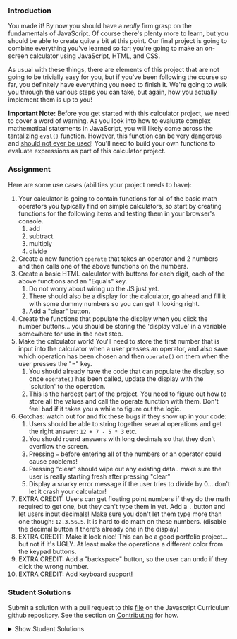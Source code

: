 ### Introduction

You made it! By now you should have a _really_ firm grasp on the fundamentals of JavaScript. Of course there's plenty more to learn, but you should be able to create quite a bit at this point. Our final project is going to combine everything you've learned so far: you're going to make an on-screen calculator using JavaScript, HTML, and CSS.

As usual with these things, there are elements of this project that are not going to be trivially easy for you, but if you've been following the course so far, you definitely have everything you need to finish it. We're going to walk you through the various steps you can take, but again, how you actually implement them is up to you!

**Important Note:** Before you get started with this calculator project, we need to cover a word of warning. As you look into how to evaluate complex mathematical statements in JavaScript, you will likely come across the tantalizing [`eval()`](https://developer.mozilla.org/en-US/docs/Web/JavaScript/Reference/Global_Objects/eval) function. However, this function can be very dangerous and [should not ever be used](https://developer.mozilla.org/en-US/docs/Web/JavaScript/Reference/Global_Objects/eval#Do_not_ever_use_eval!)! You'll need to build your own functions to evaluate expressions as part of this calculator project.

### Assignment

<div class="lesson-content__panel" markdown="1">
Here are some use cases (abilities your project needs to have):

1. Your calculator is going to contain functions for all of the basic math operators you typically find on simple calculators, so start by creating functions for the following items and testing them in your browser's console.
   1. add
   2. subtract
   3. multiply
   4. divide
2. Create a new function `operate` that takes an operator and 2 numbers and then calls one of the above functions on the numbers.
3. Create a basic HTML calculator with buttons for each digit, each of the above functions and an "Equals" key.
   1. Do not worry about wiring up the JS just yet.
   2. There should also be a display for the calculator, go ahead and fill it with some dummy numbers so you can get it looking right.
   3. Add a "clear" button.
4. Create the functions that populate the display when you click the number buttons... you should be storing the 'display value' in a variable somewhere for use in the next step.
5. Make the calculator work! You'll need to store the first number that is input into the calculator when a user presses an operator, and also save which operation has been chosen and then `operate()` on them when the user presses the "=" key.
   1. You should already have the code that can populate the display, so once `operate()` has been called, update the display with the 'solution' to the operation.
   2. This is the hardest part of the project. You need to figure out how to store all the values and call the operate function with them. Don't feel bad if it takes you a while to figure out the logic.
6. Gotchas: watch out for and fix these bugs if they show up in your code:
   1. Users should be able to string together several operations and get the right answer: `12 + 7 - 5 * 3` etc.
   2. You should round answers with long decimals so that they don't overflow the screen.
   3. Pressing `=` before entering all of the numbers or an operator could cause problems!
   4. Pressing "clear" should wipe out any existing data.. make sure the user is really starting fresh after pressing "clear"
   5. Display a snarky error message if the user tries to divide by 0... don't let it crash your calculator!
7. EXTRA CREDIT: Users can get floating point numbers if they do the math required to get one, but they can't type them in yet. Add a `.` button and let users input decimals! Make sure you don't let them type more than one though: `12.3.56.5`. It is hard to do math on these numbers. \(disable the decimal button if there's already one in the display\)
8. EXTRA CREDIT: Make it look nice! This can be a good portfolio project... but not if it's UGLY. At least make the operations a different color from the keypad buttons.
9. EXTRA CREDIT: Add a "backspace" button, so the user can undo if they click the wrong number.
10. EXTRA CREDIT: Add keyboard support!
</div>

### Student Solutions

Submit a solution with a pull request to this [file](https://github.com/TheOdinProject/curriculum/blob/master/web_development_101/javascript_basics/project_calculator.md) on the Javascript Curriculum github repository. See the section on [Contributing](http://github.com/TheOdinProject/curriculum/blob/master/contributing.md) for how.

<details markdown="block">
  <summary> Show Student Solutions </summary>

- Add your solution below this line!
- [fobos531's Solution](https://github.com/fobos531/calculator) - [View in Browser](https://fobos531.github.io/calculator)
- [Nihir Agarwal's Solution](https://github.com/nihirag/calculator) - [View in Browser](https://nihirag.github.io/calculator)
- [Jacavena's Solution](https://github.com/Jacavena/calculator)
- [Isaac Kelly's Solution](https://github.com/isaackelly0/calculator) - [View in Browser](https://isaackelly0.github.io/calculator/)
- [Hussien hossam's Solution](https://github.com/Hussein-Hossam-Idris/Calculator)
- [rTheory's Solution](https://github.com/rtheory/calculator) - [View in Browser](https://rtheory.github.io/calculator/)
- [Christian Bonilla's solution](https://github.com/Cabonilla/modularCalc) - [View in Browser](https://cabonilla.github.io/modularCalc/)
- [Nikola Jovanovic's solution](https://github.com/nikola1912/calculator) - [View in Browser](https://nikola1912.github.io/calculator/)
- [Igorashs's solution](https://github.com/igorashs/calculator) - [View in Browser](https://igorashs.github.io/calculator/)
- [Michael Horn's solution](https://github.com/HornMichaelS/web-calculator) - [View in Browser](https://hornmichaels.github.io/web-calculator/)
- [JB's solution](https://github.com/ugSh7hbY/calculator) - [View in Browser](https://ugsh7hby.github.io/calculator/)
- [Uzay-G's solution](https://github.com/Uzay-G/calculator) - [View in Browser](https://uzay-g.github.io/calculator/)
- [Ian's Solution](https://github.com/IanMKesler/Calculator) - [View in Browser](https://ianmkesler.github.io/Calculator/)
- [Andrija Jelenkovic's Solution](https://github.com/Amdrija/calculator) - [View in Browser](https://amdrija.github.io/calculator/)
- [Ajibade Abiodun's Solution](https://github.com/Tripple-A/Calculator) - [View in Browser](https://tripple-a.github.io/Calculator/)
- [Saranoya's Solution](https://github.com/saranoya/odin/tree/master/javascript/calculator) - [View in Browser](https://saranoya.github.io/odin/javascript/calculator/)
- [Ann Nguyen's Solution](https://github.com/ann-codes/javascript-calculator) - [View in Browser](https://ann-codes.github.io/javascript-calculator/)
- [Armand's Solution](https://github.com/ArmandC19/calculator) - [View in Browser](https://armandc19.github.io/calculator/)
- [mvedataydin's Solution](https://github.com/mvedataydin/calculator) - [View in Browser](https://mvedataydin.github.io/calculator/)
- [Andrécio's Solution](https://github.com/andreciobezerra/calculator) - [View in Browser](https://andreciobezerra.github.io/calculator/)
- [Evan's Solution](https://github.com/satisfiedPunk/calculator) - [View in Browser](https://satisfiedpunk.github.io/calculator/)
- [Joey Van Lierop's Solution](https://github.com/bananashavings/calculator) - [View in Browser](https://bananashavings.github.io/calculator/)
- [Bollinca's Solution](https://github.com/bollinca/calculator) - [View in Browser](https://bollinca.github.io/calculator/)
- [Eljoey's Solution](https://github.com/eljoey/Calculator) - [View in Browser](https://eljoey.github.io/Calculator/)
- [Evan's Solution](https://github.com/evan-kapantais/calculator) - [View in Browser](https://evan-kapantais.github.io/calculator/)
- [Sierra's Solution](https://github.com/sierra073/simple-calculator/) - [View in Browser](https://sierra073.github.io/simple-calculator/)
- [Barrie Lake's Solution](https://github.com/barrielake/calculator) - [View in Browser](https://barrielake.github.io/calculator/)
- [Mitchell Glass' Solution](https://github.com/mitchglass97/calculator) - [View in Browser](https://mitchglass97.github.io/calculator/)
- [Slotthy's Solution](https://github.com/slotthy/javascript-calculator) - [View in Browser](https://slotthy.github.io/javascript-calculator/)
- [mistervoga's Solution](https://github.com/mistervoga/calculator) - [View in Browser](https://github.com/mistervoga/calculator)
- [Reece White's Solution](https://github.com/brplatinum/calculator-3005) - [View in Browser](https://brplatinum.github.io/calculator-3005/)
- [nadjastojanovic's Solution](https://github.com/nadjastojanovic/calculator) - [View in Browser](https://nadjastojanovic.github.io/calculator/)
- [Luky's Solution](https://github.com/lcyne/top-calculator) - [View in Browser](https://lcyne.github.io/top-calculator/)
- [Katarzyna Kaswen-Wilk's Solution](https://github.com/kikupiku/Calculator) - [View in Browser](https://kikupiku.github.io/Calculator)
- [Dennis Cope's Solution](https://github.com/coped/calculator) - [View in Browser](https://coped.github.io/calculator/)
- [Djo1e's Solution](https://github.com/Djo1e/calculator) - [View in Browser](https://djo1e.github.io/calculator/)
- [Aleksandar's Solution](https://github.com/bestr32/calculator) - [View in Browser](https://bestr32.github.io/calculator/)
- [Ben's Solution](https://github.com/Koshoo/Calculator) - [View in Browser](https://koshoo.github.io/Calculator/)
- [Allan Glasier's Solution](https://github.com/allan-glasier/calculator) - [View in Browser](https://allan-glasier.github.io/calculator/)
- [Christopher Arbelo's Solution](https://github.com/thesecondbaseman/calculator) - [View in Browser](https://thesecondbaseman.github.io/calculator/)
- [John Sta Ana Solution](https://github.com/JohnStaAna/Calculator) - [View in Browser](https://johnstaana.github.io/Calculator/)
- [Sviperm's Solution](https://github.com/sviperm/js-calculator) - [View in browser](https://sviperm.github.io/js-calculator/index.html)
- [Sherman's Solution](https://github.com/shermansjliu/calculator) - [View in browser](https://shermansjliu.github.io/calculator/)
- [Daniel Prince's Solution](https://github.com/danielambrosius/calculator) - [View in Browser](https://danielambrosius.github.io/calculator/)
- [Alain Suarez's Solution](https://gitlab.com/asuar/calculator) - [View in Browser](https://asuar.gitlab.io/calculator/)
- [Sarp's Solution](https://github.com/sarpisik/calculator) - [View in Browser](https://sarpisik.github.io/calculator/)
- [Elevin14's Solution](https://github.com/elevin14/calculator) - [View in Browser](https://elevin14.github.io/calculator/)
- [Nicolás Nisoria's Solution](https://github.com/niconisoria/calculator) - [View in Browser](https://niconisoria.github.io/calculator)
- [John Kripp's Solution](https://github.com/JohnKripp/TOP-Calculator) - [View in Browser](https://johnkripp.github.io/TOP-Calculator/)
- [Sizigia's Solution](https://github.com/sizigia/javascript-calculator) - [View in Browser](https://sizigia.github.io/javascript-calculator/)
- [Jose Salvador's Solution](https://github.com/Jsalvadorpp/calculator) - [View in Browser](https://jsalvadorpp.github.io/calculator/)
- [Dylan's Solution](https://github.com/proto-dylan/Calculator) - [View in Browser](https://proto-dylan.github.io/Calculator/)
- [todoroff's Solution](https://github.com/todoroff/calculator) - [View in Browser](https://todoroff.github.io/calculator/)
- [Niccolas' Solution](https://github.com/niccomaganeli/calculator) - [View in Browser](https://niccomaganeli.github.io/calculator/)
- [Iacob Sorin Solution](https://github.com/Iacobssorin/calculator_js) - [View in Browser](https://iacobssorin.github.io/calculator_js/)
- [Daniel Ryu's Solution](https://github.com/dryu99/Calculator) - [View in Browser](https://dryu99.github.io/Calculator/)
- [John Paul's Solution](https://github.com/Omulosi/calculator) - [View in Browser](https://omulosi.github.io/calculator/)
- [Wayland's Solution](https://github.com/chinwayland/calculator) - [View in Browser](https://chinwayland.github.io/calculator/)
- [Christine Gierer's Solution](https://github.com/beansprout/calculator) - [View in Browser](https://beansprout.github.io/calculator/)
- [Samuel Alonso's Solution](https://github.com/samontenegro/js-calculator)
- [Carmine's Solution](https://github.com/cgrossi/calculator-project) - [View in Browser](https://cgrossi.github.io/calculator-project/)
- [Alptekin's Solution](https://github.com/alpwoo/Calculator) - [View in Browser](https://alpwoo.github.io/calculator/)
- [Rafe Draper's Solution](https://github.com/rafeDraper/calculator) - [View in Browser](https://rafedraper.github.io/calculator/)
- [Luka Salevic's Soltuion](https://github.com/Sensanaty/calculator) - [View in browser](https://sensanaty.github.io/calculator/)
- [George Zhu's solution](https://github.com/georgezhu11/calculator) - [View in browser](https://georgezhu11.github.io/calculator/)
- [Om Dhiraj's Solution](https://github.com/odgripginger/calculator-odin) - [View in Browser](https://odgripginger.github.io/calculator-odin/)
- [Vollantre's Solution](https://github.com/vollantre/calculator)
- [Ricala's Solution](https://github.com/Ricala/calculator) - [View in Browser](https://ricala.github.io/Calculator/)
- [Austin Jackowski's Solution](https://github.com/Austin-Jackowski/calculator) - [View in Browser](https://austin-jackowski.github.io/calculator/)
- [Nicolas Espinoza's solution](https://github.com/nicospz/calculator) - [View in Browser](https://nicospz.github.io/calculator/)
- [balowulf's solution](https://github.com/balowulf/calculator) - [View in Browser](https://balowulf.github.io/calculator/)
- [Braxton Lemmon's solution](https://github.com/braxtonlemmon/calculator) - [View in Browser](https://braxtonlemmon.github.io/calculator/)
- [Yemre Aybey's solution](https://github.com/YemreAybey/calculator) - [View in Browser](https://yemreaybey.github.io/calculator/)
- [Chris Richardo's solution](https://github.com/ChrisRichardo/Calculator) - [View in Browser](https://chrisrichardo.github.io/Calculator/)
- [ARaut9's solution](https://github.com/ARaut9/Calculator) - [View in Browser](https://araut9.github.io/Calculator/)
- [Roelof Wobben's solution](https://github.com/RoelofWobben/Calculator) - [View in Browser](https://roelofwobben.github.io/Calculator/)
- [Kevin Vuong's solution](https://github.com/fffear/javascript-calculator) - [View in Browser](https://fffear.github.io/javascript-calculator/)
- [CptChuckles' solution](https://github.com/cptchuckles/calculator) - [View in Browser](https://cptchuckles.github.io/calculator/)
- [Jeton Thaçi's solution](https://github.com/jeton-th/calculator) - [View in Browser](https://jeton-th.github.io/calculator/)
- [Shruti Jain's Solution](https://github.com/Sjain020188/Calculator) - [View in Browser](https://sjain020188.github.io/Calculator/index.html)
- [Tyler Devers's Solution](https://github.com/TylerDevers/OdinWebDev/tree/master/calculator) - [View in Browser](https://tylerdevers.github.io/OdinWebDev/calculator/)
- [Leonardo Vega's Solution](https://github.com/leonardovega/calculator) - [View in Browser](https://leonardovega.github.io/calculator/)
- [Brian Monaccio's Solution](https://github.com/learnsometing/odin-project-calculator) - [View in Browser](https://learnsometing.github.io/odin-project-calculator/)
- [Eliezer's Solution](https://github.com/vzla0094/calculator) - [View in Browser](https://vzla0094.github.io/calculator/)
- [N00bG1rl's Solution](https://github.com/N00bG1rl/calculator) - [View in Browser](https://n00bg1rl.github.io/calculator/)
- [Billy Coffin's Solution](https://github.com/bcoffin9/Calculator) - [View in Browser](https://bcoffin9.github.io/Calculator/)
- [Loumarven's Solution](https://github.com/loumarven/calculator) - [View in Browser](https://loumarven.github.io/calculator/)
- [KJ's Solution](https://github.com/kjwebdev/Calculator) - [View in Browser](https://kjwebdev.github.io/Calculator/)
- [Moe Negm's Solution](https://github.com/moenegm/calculator) - [View in Browser](https://moenegm.github.io/calculator/)
- [Tommy's Solution](https://github.com/Tommyisr/calculator) - [View in Browser](https://tommyisr.github.io/calculator/)
- [Hammad's Solution](https://github.com/shammadahmed/calculator) - [View in Browser](https://shammadahmed.github.io/calculator/)
- [Eddy's solution](https://github.com/sudo-eddy/the-odin-project-my-portfolio/tree/master/JS%20Calculator)
- [BShowen's Solution](https://github.com/BShowen/ProjectCalculator) - [View in Browser](https://bshowen.github.io/ProjectCalculator/)
- [Origier's Solution](https://github.com/Origier/calculator) - [View in Browser](https://origier.github.io/calculator/)
- [jj's Solution](https://github.com/jj-made/calculator) - [View in Browser](https://jj-made.github.io/calculator/)
- [Stefano Merazzi's Solution](https://github.com/ste001/calculator) - [View in Browser](https://ste001.github.io/calculator/)
- [Colton Shaheen's Solution](https://github.com/coltonshaheen/calculator) - [View in Browser](https://coltonshaheen.github.io/calculator/)
- [BeanFeast's Solution](https://github.com/BeanFeast2/calculator-app) - [View in Browser](https://beanfeast2.github.io/calculator-app/)
- [Bojo's Solution](https://github.com/BojoZahariev/Calculator) - [View in Browser](https://bojozahariev.github.io/Calculator/)
- [Wabbajack0's Solution](https://github.com/Wabbajack0/calculator) - [View in Browser](https://wabbajack0.github.io/calculator/)
- [Lucas's Solution](https://github.com/ogdendavis/calculator) - [View in Browser](https://ogdendavis.github.io/calculator/)
- [Waris's Solution](https://github.com/warisz/calculator-gui) - [View in Browser](https://cdn.rawgit.com/warisz/calculator-gui/530cc7dd/index.html)
- [Roman Alenskiy's Solution (responsive, mobile)](https://github.com/romalenskiy/calculator) - [View in Browser](https://romalenskiy.github.io/calculator/)
- [Trevor's Solution](https://github.com/trevorsinnott/calculator) - [View in Browser](https://trevorsinnott.github.io/calculator/)
- [Ochuko's Solution](https://github.com/ochuko56/calculator) - [View in Browser](https://ochuko56.github.io/calculator/)
- [Tobenski's Solution](https://github.com/tobenski/calculator) - [View in Browser](https://tobenski.github.io/calculator/)
- [Chris Wegscheid's Solution](https://github.com/cwegscheid08/calculator.git) - [View in Browser](https://cwegscheid08.github.io)
- [KoutselakisMano's Solution](https://github.com/koutselakismanos/calculator) - [View in Browser](https://koutselakismanos.github.io/calculator/)
- [Hummeldon's Solution](https://github.com/hummeldon/gui-calculator) - [View in Browser](https://hummeldon.github.io/gui-calculator/)
- [Teng Lin's Solution](https://github.com/tenglin2/Calculator) - [View in browser](https://tenglin2.github.io/Calculator)
- [Jacobo Martinez's Solution](https://github.com/cobimr/webdev-101-projects/tree/master/calculator) - [View in Browser](https://cobimr.github.io/webdev-101-projects/calculator/)
- [NatSydenham's Solution](https://github.com/NatSydenham/calculator) - [View in Browser](https://natsydenham.github.io/calculator/)
- [Smetanca52's Solution](https://github.com/Smetanca52/simple_calculator) - [View in browser](https://cdn.rawgit.com/Smetanca52/simple_calculator/a3a21f43/index.html)
- [Mohamed Elattar's Solution](https://github.com/mohamed-elattar/calculator) - [View in browser](https://mohamed-elattar.github.io/calculator/)
- [CraigBlair's Solution](https://github.com/craigandrewblair/odin-javascript-calculator) - [View in browser](https://craigandrewblair.github.io/odin-javascript-calculator)
- [prw001's Solution](https://github.com/prw001/Simple_calculator)
- [Simon Tharby's solution](https://github.com/jinjagit/calculator) - [View in browser](https://jinjagit.github.io/calculator/)
- [Wahaj Javed's Solution](https://github.com/WahajJaved/Calculator) - [View in Browser](https://wahajjaved.github.io/Calculator/)
- [Ajani Stewart's Solution](https://github.com/AjaniStewart/calculator) - [View in Browser](https://ajanistewart.github.io/calculator/)
- [Chris MacSwan's Solution](https://github.com/cmacswan07/calculator) - [View in Browser](https://cmacswan07.github.io/calculator/)
- [ebosi's solution](https://github.com/EBoisseauSierra/calculator) - [View in Browser](https://eboisseausierra.github.io/calculator/)
- [Max Garber's Solution](https://github.com/bubblebooy/TOP-Calculator) - [View in Browser](https://bubblebooy.github.io/TOP-Calculator/)
- [Inuhoo's Solution](https://github.com/inuhoo/calculator) - [View in Browser](https://inuhoo.github.io/calculator/)
- [Chad Kreutzer's Solution](https://github.com/ChadKreutzer/vanilla-calculator) - [View in Browser](https://chadkreutzer.github.io/vanilla-calculator/)
- [Tim Dowd's Solution](https://github.com/timothydowd/iphone-calc) - [View in Browser](https://timothydowd.github.io/iphone-calc/)
- [Kevin Mulhern's Solution](https://github.com/KevinMulhern/js_calculator) - [View in Browser](https://htmlpreview.github.io/?https://github.com/KevinMulhern/js_calculator/blob/master/index.html)
- [ruanha's solution](https://github.com/ruanha/calculator) - [View in Browser](https://ruanha.github.io/calculator/)
- [AlienSjit's solution](https://github.com/aliensjit/Calculator) - [View in Browser](https://aliensjit.github.io/Calculator/)
- [scarey18's solution](https://github.com/scarey18/calculator) - [View in Browser](https://scarey18.github.io/calculator/)
- [jstnlester's Solution](https://github.com/jstnlester/calculator) - [View in Browser](https://jstnlester.github.io/calculator/)
- [SarfrazAnjum's solution](https://github.com/SarfrazAnjum/TOP_JavaScript_Calculator) - [View in Browser](https://sarfrazanjum.github.io/TOP_JavaScript_Calculator/)
- [Ngo Van Huong's Solution](https://github.com/ngovanhuong94/calculator) - [View in Browser](https://ngovanhuong94.github.io/calculator/)
- [Mark Bungeroth's Solution](https://github.com/mbungeroth/calculator) - [View in Browser](https://mbungeroth.github.io/calculator/)
- [autumnchris's Solution](https://github.com/autumnchris/calculator-vanilla-js) - [View in Browser](https://autumnchris.github.io/calculator-vanilla-js)
- [Douglasbsx Solution](https://github.com/douglasbsx/calculator) - [View in Browser](https://douglasbsx.github.io/calculator/)
- [Ed Magalhaes' solution](https://github.com/EdMagal/TOPcalculator) - [View in browser](https://rawgit.com/EdMagal/TOPcalculator/master/index.html)
- [Tarah's Solution](https://github.com/ErraticCreation/web-calculator) - [View in Browser](https://erraticcreation.github.io/web-calculator/)
- [Alekseev Pavel's Solution](https://github.com/RukkiesMan/calculator) - [View in browser](https://rukkiesman.github.io/calculator/)
- [Adrien Pardo's Solution](https://github.com/Shieboo/calculator) - [View in browser](https://shieboo.github.io/calculator/)
- [Andrew's Solution](https://github.com/andrewr224/calculator) - [View in Browser](https://andrewr224.github.io/calculator/)
- [leosoaivan's solution](https://github.com/leosoaivan/js-calculator) - [View in Browser](http://leosoaivan.com/js-calculator/)
- [Johan Morin's solution](https://github.com/MorrisMalone/Calculator) - [View in Browser](https://morrismalone.github.io/Calculator/)
- [mandimh's solution](https://github.com/mandimh/calculator) - [View in Browser](https://mandimh.github.io/calculator/)
- [Alexander John's solution](https://github.com/alexander-john/project-calculator) - [View in Browser](https://alexander-john.github.io/project-calculator/)
- [Austin Fisher's solutoin](https://github.com/Austin2016/myCalculator-) - [View in Browser](https://austin2016.github.io/myCalculator-)
- [Jonakirke94's solution](https://github.com/jonakirke94/JSCalculator) - [View in Browser](https://jonakirke94.github.io/JSCalculator/)
- [Jon Yoo's solution](https://github.com/jonyoowa/web_calculator) - [View in Browser](https://jonyoowa.github.io/web_calculator)
- [Javier Machin's solution](https://github.com/Javier-Machin/Calculator) - [View in Browser](https://javier-machin.github.io/Calculator/)
- [Ryafl's solution](https://github.com/ryafl/calculator-project) - [View in Browser](https://ryafl.github.io/calculator-project/)
- [Calvin's solution](https://github.com/Calyeefornia/Calculator) - [View in Browser](https://calyeefornia.github.io/Calculator/)
- [Nate Dimock's solution](https://github.com/Flakari/calculator) - [View in Browser](https://flakari.github.io/calculator/)
- [Jonathan Yiv's solution](https://github.com/JonathanYiv/calculator) - [View in Browser (not Mobile)](https://github.com/JonathanYiv/calculator)
- [Jmooree30's solution](https://github.com/jmooree30/calculator) - [View in Browser](https://jmooree30.github.io/calculator/)
- [Mtizim's solution](https://github.com/mtizim/odin_projects/tree/master/calculator) - [View in Browser](https://mtizim.github.io/odin_projects/calculator.html)
- [JocelynOcelyn's solution](https://github.com/jocelynocelyn/calculator) - [View in Browser](https://jocelynocelyn.github.io/calculator/)
- [OthmanAmoudi's solution](https://github.com/OthmanAmoudi/javascript-calculator) - [View in Browser](https://codepen.io/theweeknd/full/GMNdGb/)
- [105ron's solution](https://github.com/105ron/calculator) - [View in browser](https://105ron.github.io/calculator/)
- [codyloyd's solution](https://github.com/codyloyd/odin-calculator) - [View in browser](http://codyloyd.com/odin-calculator/)
- [dejanmijatovic's solution](https://github.com/Anhatel/calculator-project)
- [PongtheGreat's solution](https://github.com/PongtheGreat/simple_calculator) - [View in browser](https://pongthegreat.github.io/simple_calculator/)
- [Alexander Luna's solution](https://github.com/Mycroft1891/my-odin-project/tree/master/web-development-101/calculator) - [View in Browser](https://mycroft1891.github.io/my-odin-project/web-development-101/calculator/index.html)
- [Dareon4's solution](https://github.com/Dareon4/calculator) - [View in Browser](https://dareon4.github.io/calculator/)
- [Niko Caron's solution](https://github.com/ncaron/react-calculator) - [View in Browser](https://ncaron.github.io/react-calculator/)
- [g0-0py's solution](https://github.com/g0-0py/Simple-Calculator) - [View in Browser](https://g0-0py.github.io/Simple-Calculator/)
- [Jakub Cisowski's solution](https://github.com/arashin1337/calculator) - [View in Browser](https://arashin1337.github.io/calculator/)
- [Eduardo Massarani's solution](https://github.com/edmassarani/the-odin-project/tree/master/projects/calculator) - [View in Browser](https://edmassarani.github.io/the-odin-project/projects/calculator/)
- [Naveen M V's solution](https://github.com/naveencode/calculator) - [View in Browser](https://naveencode.github.io/calculator/)
- [AttilaTheHen's solution](https://github.com/AttilaTheHen/calculator) - [View in Browser](https://attilathehen.github.io/calculator/)
- [Laura Ilona's solution](https://github.com/laurailona/calculator) - [View in Browser](https://laurailona.github.io/calculator/)
- [SamJamCul's solution](https://github.com/SamJamCul/calculator) - [View in Browser](https://samjamcul.github.io/calculator/)
- [simplybretterson's solution](https://github.com/simplybretterson/calculator) - [View in Browser](https://simplybretterson.github.io/calculator/)
- [vartanbeno's solution](https://github.com/vartanbeno/calculator) - [View in browser](https://vartanbeno.github.io/calculator/)
- [Zach Coursey's solution](https://github.com/zcoursey22/calculator) - [View in browser](https://zcoursey22.github.io/calculator/)
- [HSaad's solution](https://github.com/HSaad/calculator) - [View in browser](https://hsaad.github.io/calculator/)
- [Josiah's solution](https://github.com/jdonor/calculator) - [View in browser](https://jdonor.github.io/calculator/)
- [Bridget Nyirongo's solution](https://github.com/Bridget12/basiccalculculator) - [View in browser](https://bridget12.github.io/basiccalculculator/)
- [CurmudJim's solution](https://github.com/CurmudJim/JS_Calculator) - [View in Browser](https://curmudjim.github.io/JS_Calculator/)
- [Joe Weston's solution](https://github.com/joeeeeeeeeeeeee/project-calculator) - [View in Browser](https://joeeeeeeeeeeeee.github.io/project-calculator/)
- [Technicolor1's solution](https://github.com/technicolor1/simpleCalculator) - [View in Browser](https://technicolor1.github.io/simpleCalculator/)
- [Encolpius's solution](https://github.com/Encolpius/calculator) - [View in Browser](https://encolpius.github.io/calculator/)
- [Lucas Manzano's solution](https://github.com/lucasmfarias1/calculator) - [View in Browser](https://lucasmfarias1.github.io/calculator/)
- [3lux's solution](https://github.com/3lux/js-calculator) - [View in Browser](https://3lux.github.io/js-calculator/)
- [Punnadittr's solution](https://github.com/punnadittr/calculator) - [View in Browser](https://punnadittr.github.io/calculator/)
- [Fabio's solution](https://github.com/ffabiorj/calculator) - [View in Browser](https://cdn.rawgit.com/ffabiorj/calculator/c359c53b/index.html)
- [Mojotron's solution](https://github.com/mojotron/simple-calculator) - [View in Browser](https://mojotron.github.io/simple-calculator/)
- [Benny's Solution](https://deckins.github.io/Calculator/) - [View in Browser](https://deckins.github.io/Calculator/)
- [Jarred Herrington's Solution](https://github.com/Herringtonjc/calculator) - [View in Browswer](https://herringtonjc.github.io/calculator/)
- [Danie Ortea's Solution](https://github.com/D-Ortea/calculator) - [View in Browser](https://d-ortea.github.io/calculator/)
- [Blake Bryant's solution](https://github.com/Balake/calculator) - [View in Browser](https://balake.github.io/calculator/)
- [Josh Hansen's solution](https://jdhansen41.github.io/calculator/) - [View in Browser](https://jdhansen41.github.io/calculator/)
- [AREEBAISHTIAQ's solution](https://github.com/AREEBAISHTIAQ/calculator)
- [Dima Konoval's Solution](https://github.com/DimaKonoval/Calculator) - [View in Browser](https://cdn.rawgit.com/DimaKonoval/Calculator/256e8690/index.html)
- [Anjali Deshwani's Solution](https://github.com/AnjaliDeshwani/Calculator) - [View in Browser](https://anjalideshwani.github.io/Calculator/)
- [James Thomson's solution](https://github.com/jthomsonx/calculator) - [View in Browser](https://jthomsonx.github.io/calculator/)
- [Caner Sezgin's solution](https://github.com/casedo/calculator) - [View in Browser](http://bit.ly/casedoCALC)
- [Albert Garde's solution](https://github.com/PenguinAgen/calculator) - [View in Browser](https://penguinagen.github.io/calculator/)
- [Mike Smith's solution](https://github.com/MikeSS281986/Calculator) - [View in Browser](https://mikess281986.github.io/Calculator/)
- [Ben Smyth's Solution](https://github.com/benjsmyth/calculator) - [View in Browser](https://benjsmyth.github.io/calculator/)
- [Katineto's Solution](https://github.com/Katineto/calculator) - [View in Browser](https://katineto.github.io/calculator/)
- [00Saad's Solution](https://github.com/00SaadChaudhry/calculator) - [View in Browser](https://00saadchaudhry.github.io/calculator/)
- [Akash's Solution](https://github.com/Akash-sopho/calculator) - [View in Browser](http://htmlpreview.github.io/?https://github.com/Akash-sopho/calculator/blob/master/index.html)
- [Adhithyan's Solution](https://github.com/v-adhithyan/theodinproject/tree/master/calculator) - [View in Browser](http://adhithyan.xyz/theodinproject/calculator)
- [John Piatras' Solution](https://github.com/JohnPiatras/calculator) - [View in Browser](https://johnpiatras.github.io/calculator)
- [Kristap's Solution](https://github.com/narelskristaps/calculator) - [View in Browser](https://narelskristaps.github.io/calculator/)
- [Tyler's Solution](https://github.com/Tyler-Duckworth/top-projects/tree/master/calc) - [View in Browser](https://tyler-duckworth.github.io/top-projects/calc/index.html)
- [spankie's Solution](https://spankie1337.github.io/js-calculator/) - [View in Browser](https://spankie1337.github.io/js-calculator/)
- [Rudi Boshoff's Solution](https://github.com/RudiBoshoff/calculator) - [View in Browser](https://rudiboshoff.github.io/calculator/)
- [thesofakillers' Solution](https://github.com/thesofakillers/calculator) - [View in Browser](https://thesofakillers.github.io/calculator/)
- [Amy Smith's Solution](https://github.com/amicloud/the-odin-project/tree/master/calculator) - [View in Browser](https://amicloud.github.io/the-odin-project/calculator/calculator.html)
- [Brendaneus' Solution](https://github.com/Brendaneus/Calculator) - [View in Browser](https://brendaneus.github.io/Calculator/)
- [MrObele' Solution](https://github.com/MrObele/Calculator) - [View in Browser](https://mrobele.github.io/Calculator/)
- [Vyhn' Solution](https://github.com/Vyhnn/Calculator) - [View in Browser](https://vyhnn.github.io/Calculator/)
- [dmarkiewicz's Solution](https://github.com/dmarkiewicz/the-odin-project/tree/master/calculator)
- [Tommy's Solution](https://github.com/hoangtommy/calculator) - [View in Browser](https://hoangtommy.github.io/calculator/)
- [codyMalcolm's Solution](https://github.com/codyMalcolm/odin-javascript-calculator) - [View in Browser](https://codymalcolm.github.io/odin-javascript-calculator/)
- [Benidzu's Solution](https://github.com/Benidzu/calculator) - [View in Browser](https://benidzu.github.io/calculator/)
- [Emil Dimitrov's Solution](https://github.com/imemdm/calculator) - [View in Browser](https://imemdm.github.io/calculator)
- [bchalman's Solution](https://github.com/bchalman/calculator) - [View in Browser](https://bchalman.github.io/calculator/)
- [AncherHisogi's Solution](https://github.com/Hisogi/calculator-project) - [View in Browser](https://hisogi.github.io/calculator-project/)
- [Roshan's Solution](https://github.com/roshanrahman/the-odin-project/tree/master/calculator) - [View in Browser](https://roshanrahman.github.io/the-odin-project/calculator/index.html)
- [Mark Bailey's Solution](https://github.com/markbailey0356/calculator) - [View in Browser](https://markbailey0356.github.io/calculator/)
- [Fan's Solution](https://github.com/Komor-RP/calculator-odin-project) - [View in Browser](https://komor-rp.github.io/calculator-odin-project/)
- [HanJosmer's Solution](https://github.com/HanJosmer/calculator) - [View in Browser](https://hanjosmer.github.io/calculator/)
- [Franklyn Afeso's Solution](https://github.com/afedo/calculator) - [View in Browser](https://afeso.github.io/calculator/)
- [Halkim44's material Design Solution](https://github.com/halkim44/project-calculator) - [View in Browser](https://halkim44.github.io/project-calculator/)
- [themetar's solution](https://github.com/themetar/calculator) - [View in browser](https://themetar.github.io/calculator/)
- [aznafro's solution](https://github.com/aznafro/calc) - [View in browser](https://aznafro.github.io/calc/)
- [RTViner's solution](https://github.com/rtviner/JScalculator) - [View in browser](https://rtviner.github.io/JScalculator/)
- [IvanaGoSt's Solution](https://github.com/IvanaGoSt/Calculator-2) - [View in Browser](https://ivanagost.github.io/Calculator-2/)
- [Edgar Miranda's Solution](https://github.com/ejmiranda/calculator) - [View in Browser](https://ejmiranda.github.io/calculator/)
- [Alexfuro's Solution](https://github.com/alexfuro/TOPcalculator) - [View in Browser](https://topcalculator.netlify.com/)
- [Slaven Karamatic's Solution](https://github.com/Everdrought/js-calculator) - [View in Browser](https://everdrought.github.io/js-calculator/)
- [Ghassan's Solution](https://github.com/GT001/TheOdinProject-Calculator) - [View in Browser](https://gt001.github.io/TheOdinProject-Calculator/)
- [mwk913's Solution](https://github.com/mwk913/Calculator) - [View in Browser](https://mwk913.github.io/Calculator/)
- [Jeff's solution](https://github.com/JeffFromParis/calculator-project) - [View in browser](https://jefffromparis.github.io/calculator-project/)
- [Jahmzu's Solution](https://github.com/jahmzu/TOP-calculator2) - [View in browser](https://jahmzu.github.io/TOP-calculator2/)
- [tnharvey's Solution](https://github.com/tnharvey/jsCalculator) - [View in browser](https://tnharvey.github.io/jsCalculator/)
- [awash227's Solution](https://github.com/awash227/calculator) - [View in browser](https://awash227.github.io/calculator)
- [Leila Alderman's solution](https://github.com/leila-alderman/calculator) - [View in browser](https://leila-alderman.github.io/calculator/)
- [Victor Coelho's solution](https://github.com/Victor-Coelho/calculator) - [View in browser](https://victor-coelho.github.io/calculator/)
- [Vitaly Osipov's solution](https://github.com/vi7ali/calculator) - [View in browser](https://vi7ali.github.io/calculator/)
- [Wesley Wang's solution](https://github.com/wesleymellon/Calculator) - [View in browser](https://wesleymellon.github.io/Calculator/)
- [Gregory's Solution](https://github.com/Selvdrap/calculator) - [View in browser](http://selvdrap.github.io/calculator/)
- [Ocean572's Solution](https://github.com/Ocean572/Basic_Calculator) - [View in browser](https://ocean572.github.io/Basic_Calculator/)
- [Eren Cataltepe's Solution](https://github.com/erencataltepe/calculator) - [View in browser](https://erencataltepe.github.io/calculator/)
- [GustavoRdz's Solution](https://github.com/GustavoRdz/calculator) - [View in browser](https://gustavordz.github.io/calculator/)
- [Mohamed's solution](https://github.com/mohamedcutte/jsCalculator) - [View in Browses](https://mohamedcutte.github.io/jsCalculator/.)
- [Valentino Valenti's Solution](https://1ba1.github.io/simple-calculator/)
- [Brett Bonnet's solution](https://github.com/Brett-Bonnet/calculator) - [View in Browser](https://brett-bonnet.github.io/calculator/)
- [keskiviikko's solution](https://github.com/keskiviikko/project-calculator) - [View in Browser](https://keskiviikko.github.io/project-calculator/)
- [Rodrigo O. Coto's Solution](https://github.com/Lvzbel/odin_calculator) - [View in Browser](https://lvzbel.github.io/odin_calculator/)
- [Leon J Mac's Solution](https://github.com/leonjmac/calculator) - [View in Browser](https://leonjmac.github.io/calculator/)
- [Andrew Dinsmores Solution](https://github.com/Teif26/Calculator) - [View in browser](https://teif26.github.io/Calculator/)
- [vulence's Solution (mobile responsive)](https://github.com/vulence/calculator) - [View in Browser](https://vulence.github.io/calculator/)
- [allden's Solution](https://github.com/allden/calculator) - [View in Browser](https://allden.github.io/calculator/)
- [Doris's solution](https://github.com/dsmchen/calculator) - [view in browser](https://dsmchen.github.io/calculator/)
- [canicodenow's Solution](https://github.com/canicodenow/calculator) - [View in browser](https://canicodenow.github.io/calculator/)
- [Natcancein's solution](https://github.com/Natcancein/the_odin_project/tree/master/calculator) - [view in browser](https://natcancein.github.io/the_odin_project/calculator/)
- [Nick Trahan's Solution](https://github.com/Nick-Trahan/calculator-odin) - [View in browser](https://nick-trahan.github.io/calculator-odin/)
- [antdricot's Solution](https://github.com/antdricot/odin-project-calculator) - [View in browser](https://antdricot.github.io/odin-project-calculator/)
- [Nick Wegscheid's Solution](https://github.com/nsw125/calculator) - [View in browser](https://nsw125.github.io/calculator/)
- [Leo Holanda's Solution](https://github.com/leo-holanda/calculator) - [View in browser](https://leo-holanda.github.io/calculator/)
- [Jessica's Solution](https://github.com/seaweeddol/calculator) - [View in browser](https://seaweeddol.github.io/calculator/)
- [JamCry's Solution](https://github.com/jamcry/calculator) - [View in browser](https://jamcry.github.io/calculator/)
- [vanny96's Solution](https://github.com/vanny96/calculator) - [View in Browser](https://vanny96.github.io/calculator/)
- [Alex Krewson's Solution](https://github.com/alexkrewson/calculator) - [View in Browser](https://alexkrewson.github.io/calculator/)
- [Kenny Chung's Solution](https://github.com/kpchungdev/Calculator) - [View in Browser](https://kpchungdev.github.io/Calculator/)
- [Sergei Jurchenko's Solution](https://github.com/Sergyurch/Calculator) - [View in Browser](https://sergyurch.github.io/Calculator/)
- [KvotheNOR's Solution](https://github.com/KvotheNOR/Calculator) - [View in Browser](https://kvothenor.github.io/Calculator/)
- [Ben Fowler's Solution](https://github.com/benfowler04/calculator) - [View in Browser](https://benfowler04.github.io/calculator/)
- [Metin Karakus's Solution](https://github.com/metinkarakus/calculator) - [View in Browser](https://metinkarakus.github.io/calculator/)
- [Jazzyclimber's Solution](https://github.com/jazzyclimber/js-calculator) - [View in Browser](https://jazzyclimber.github.io/js-calculator/)
- [Jasmine Wright's Solution](https://github.com/jnwright/calculator) - [View in Browser](https://calculator-jnwright.netlify.com/)
- [Adeleke Temitayo's Solution](https://github.com/lekegitrepo/Calculator) - [View in Browser](https://lekegitrepo.github.io/Calculator/)
- [Antonio Marcos's Solution](https://github.com/AMarcosCastelo/simple_calculator) - [View in Browser](https://amarcoscastelo.github.io/simple_calculator/)
- [Ricardo Valdez's Solution](https://github.com/drikonricus/jscalc) - [View in Browser](https://drikonricus.github.io/jscalc/)
- [HerrCaesar's Solution](https://github.com/HerrCaesar/calculator) - [View in Browser](https://herrcaesar.github.io/calculator/)
- [Barbara Lucas' Solution](https://github.com/LucasBarbara/calculator) - [View in Browser](https://lucasbarbara.github.io/calculator/)
- [Bendee48's Solution](https://github.com/bendee48/calculator) - [View in Browser](https://bendee48.github.io/calculator/)
- [Tseti's Solution](https://github.com/tseti/calculator) - [View in Browser](https://tseti.github.io/calculator/)
- [Timring's Solution](https://github.com/timkwali/calculator) - [View in Browser](https://timkwali.github.io/calculator/)
- [Emmanuel Nwankwo's Solution](https://github.com/emmanuelnwankwo/calculator) - [View in Browser](https://emmanuelnwankwo.github.io/calculator/)
- [Maddy's solution](https://github.com/maddybvh/calculator) - [View in Browser](https://maddybvh.github.io/calculator/)
- [Grant Wasil's solution](https://github.com/GrantWasil/calculator) - [View in Browser](https://grantwasil.github.io/calculator/)
- [LastCapricorn's solution](https://github.com/LastCapricorn/calculator) - [View in Browser](https://lastcapricorn.github.io/calculator/)
- [Kelly Joseph's solution](https://github.com/seisolo76/Calculator) - [View in Browser](https://seisolo76.github.io/Calculator/)
- [Jake's solution](https://github.com/jakercates/calculator-JS) - [View In Browser](https://jakercates.github.io/calculator-JS/)
- [Goldkoyne88's solution](https://github.com/goldkoyne88/calculator) - [View in Browser](https://goldkoyne88.github.io/calculator/)
- [alex-sir's solution](https://github.com/alex-sir/calculator) - [View in Browser](https://alex-sir.github.io/calculator/)
- [tronerta's solution](https://github.com/Tronerta/calculator) - [View in Browser](https://tronerta.github.io/calculator/)
- [Muminjon's solution](https://github.com/MuminjonGuru/web_dev_101/tree/master/Calculator) - [View in Browser](https://codepen.io/MuminjonGuru/pen/MRLGdX)
- [Arthur Johnson's solution](https://github.com/MoonKingArthur/online-calculator) - [View in Browser](https://moonkingarthur.github.io/online-calculator/)
- [Doug Heatter's solution](https://github.com/drheatter/Calculator) - [View in Browser](https://drheatter.github.io/Calculator/)
- [Nyaga Roy's solution](https://github.com/RoyNyaga/Calculator-in-javascript) - [View in Browser](https://roynyaga.github.io/Calculator-in-javascript/)
- [Eric Lee's solution](https://github.com/eelcire/calculator) - [View in Browser](https://eelcire.github.io/calculator/)
- [Tristan Ross's solution](https://github.com/TristanRoss/WebCalculator) - [View in Browser](https://tristanross.github.io/WebCalculator/)
- [JMG1995's solution](https://github.com/JMG1995/js-electron-calculator) - [View in Browser](https://jmg1995.github.io/js-electron-calculator/)
- [Esau Guerra's solution](https://github.com/esaug/calculator) - [View in Browser](https://esaug.github.io/calculator/)
- [Sanyogita Pandit's solution](https://github.com/SanyogitaPandit/Calculator) - [View in Browser](https://sanyogitapandit.github.io/Calculator/)
- [DensenKG's solution](https://github.com/DensenKG/calculator) - [View in Browser](https://densenkg.github.io/calculator/)
- [Adriel Bruno's solution](https://github.com/AdrielTrigger/calculator-project) - [View in Browser](https://adrieltrigger.github.io/calculator-project/)
- [Konrad Zagozda's solution](https://github.com/konradzagozda/calculator) - [View in Browser](https://konradzagozda.github.io/calculator/)
- [Robert Dunbar's solution](https://github.com/RobertDunbar/calculator) - [View in Browser](https://robertdunbar.github.io/calculator/)
- [Charalampos Sarantoglou's solution](https://github.com/csara1/calculator) - [View in Browser](https://csara1.github.io/calculator/)
- [Marcus Calgar's solution](https://github.com/MarcusCalgar/javascript_calculator) - [View in Browser](https://marcuscalgar.github.io/javascript_calculator/)
- [Ousmane Sylla's solution](https://github.com/kitague/Calculator-Project/) - [View in Browser](https://kitague.github.io/Calculator-Project/)
- [Oluwadamilare Olusakin's solution](https://github.com/Oluwadamilareolusakin/calculator) - [View in Browser](https://oluwadamilareolusakin.github.io/calculator/)
- [Cameron St. Amant's solution](https://github.com/CameronStAmant/calculator) - [View in Browser](https://cameronstamant.github.io/calculator/)
- [Nathan Choi's solution](https://github.com/sihoonathan/calculator) - [View in Browser](https://sihoonathan.github.io/calculator/)
- [Alex Gioffre's solution](https://github.com/AlexGioffre/Calculator) - [View in Browser](https://alexgioffre.github.io/Calculator/index.html)
- [Kai V's solution](https://github.com/KaiVandivier/calculator) - [View in Browser](https://kaivandivier.github.io/calculator/)
- [David Bridges's solution](https://github.com/dvbridges/calculator) - [View in Browser](https://dvbridges.github.io/calculator/)
- [Rosanne Nicolai's solution](https://github.com/rjnicolai/Calculator)
- [Robin's solution](https://github.com/RobinWagner/Project-Calculator) - [View in Browser](https://robinwagner.github.io/Project-Calculator/)
- [akashdas98's solution](https://github.com/akashdas98/calculator) - [View in Browser](https://akashdas98.github.io/calculator/)
- [Gene Mecija's solution](https://github.com/genemecija/calculator) - [View in Browser](https://genemecija.github.io/Calculator/)
- [Andrea Diotallevi's solution](https://github.com/AndreaDiotallevi/calculator) - [View in Browser](https://AndreaDiotallevi.github.io/calculator/)
- [Manuel Mier's solution](https://github.com/MannyTrejo/HTMLCalculator) - [View in Browser](https://MannyTrejo.github.io/HTMLCalculator/)
- [JoshAubrey's solution](https://github.com/JoshAubrey/calculator) - [View in Browser](https://joshaubrey.github.io/calculator/)
- [Rafal Rodriguez Garcia's solution](https://github.com/rrg1459/calculator) - [View in Browser](https://rrg1459.github.io/calculator/)
- [Omar Collado's solution](https://github.com/Omar-Collado/calculator-js) - [View in Browser](https://omar-collado.github.io/calculator-js/)
- [martink-rsa's solution](https://github.com/martink-rsa/calculator/) - [View in Browser](https://martink-rsa.github.io/calculator/calculator.html)
- [Javier Arias's solution](https://github.com/jfariasf/TOP-calculator) - [View in Browser](https://jfariasf.github.io/TOP-calculator/index.html)
- [Ryan Holderfield's solution](https://github.com/rholderfield/calc) - [View in Browser](https://rholderfield.github.io/calc/)
- [lindnermarci's solution](https://github.com/lindnermarci/Calculator) - [View in Browser](https://lindnermarci.github.io/Calculator/)
- [machineshot's solution](https://github.com/MachineShot/calculator) - [View in Browser](https://machineshot.github.io/calculator/)
- [Eduardo06sp's solution](https://github.com/Eduardo06sp/calculator) - [View in Browser](https://eduardo06sp.github.io/calculator/)
- [Husseinhewehii's solution](https://github.com/Husseinhewehii/Calculator) - [View in Browser](https://husseinhewehii.github.io/Calculator/)
- [Dave Watkin's solution](https://github.com/DavidWatkinCode/the_odin_project/tree/master/javascript/calculator) - [View in Browser](https://davidwatkincode.github.io/the_odin_project/javascript/calculator)
- [TuSeMorte's solution](https://github.com/TuSeMorte/CALCULATOR) - [View in Browser](https://tusemorte.github.io/CALCULATOR/)
- [Aron's solution](https://github.com/aronfischer/calculator) - [View in Browser](https://aronfischer.github.io/calculator/)
- [Juan St's solution](https://jcstarna.github.io/calculator/) - [View in Browser](https://github.com/jcstarna/calculator)
- [jpr2000's solution](https://github.com/jpr2000/calculator) - [View in Browser](https://jpr2000.github.io/calculator/)
- [Harry Coburn's solution](https://github.com/Mattibun/calculator) - [View in Browser](https://mattibun.github.io/calculator/)
- [Tomstrat's solution](https://github.com/tomstrat/Calculator) - [View in Browser](https://tomstrat.github.io/Calculator/)
</details>
